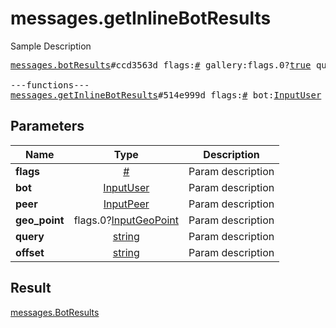 # messages.getInlineBotResults

Sample Description

<pre>
<a href="../constructor/messages.botResults.md">messages.botResults</a>#ccd3563d flags:<a href="../type/#.md">#</a> gallery:flags.0?<a href="../type/true.md">true</a> query_id:<a href="../type/long.md">long</a> next_offset:flags.1?<a href="../type/string.md">string</a> switch_pm:flags.2?<a href="../type/InlineBotSwitchPM.md">InlineBotSwitchPM</a> results:Vector&lt;<a href="../type/BotInlineResult.md">BotInlineResult</a>&gt; cache_time:<a href="../type/int.md">int</a> = <a href="../type/messages.BotResults.md">messages.BotResults</a>;

---functions---
<a href="../method/messages.getInlineBotResults.md">messages.getInlineBotResults</a>#514e999d flags:<a href="../type/#.md">#</a> bot:<a href="../type/InputUser.md">InputUser</a> peer:<a href="../type/InputPeer.md">InputPeer</a> geo_point:flags.0?<a href="../type/InputGeoPoint.md">InputGeoPoint</a> query:<a href="../type/string.md">string</a> offset:<a href="../type/string.md">string</a> = <a href="../type/messages.BotResults.md">messages.BotResults</a>;</pre>
## Parameters

| Name | Type | Description |
|------|:----:|-------------|
| **flags** | <a href="../type/#.md">#</a> | Param description |
| **bot** | <a href="../type/InputUser.md">InputUser</a> | Param description |
| **peer** | <a href="../type/InputPeer.md">InputPeer</a> | Param description |
| **geo_point** | flags.0?<a href="../type/InputGeoPoint.md">InputGeoPoint</a> | Param description |
| **query** | <a href="../type/string.md">string</a> | Param description |
| **offset** | <a href="../type/string.md">string</a> | Param description |

## Result

<a href="../type/messages.BotResults.md">messages.BotResults</a>


